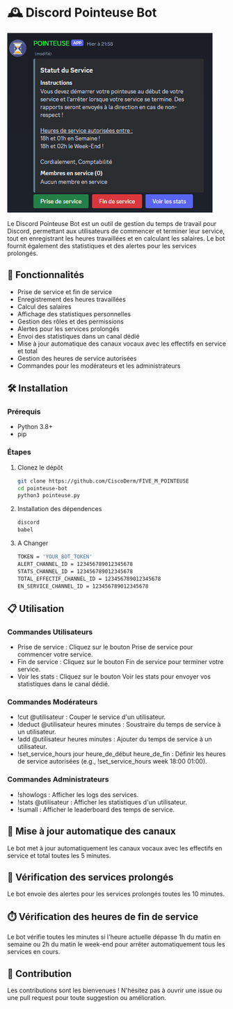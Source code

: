 # 🕰️ Discord Pointeuse Bot

</a>

![Logo](pointeuse.png)

Le Discord Pointeuse Bot est un outil de gestion du temps de travail pour Discord, permettant aux utilisateurs de commencer et terminer leur service, tout en enregistrant les heures travaillées et en calculant les salaires. Le bot fournit également des statistiques et des alertes pour les services prolongés.

## 🚀 Fonctionnalités

- Prise de service et fin de service
- Enregistrement des heures travaillées
- Calcul des salaires
- Affichage des statistiques personnelles
- Gestion des rôles et des permissions
- Alertes pour les services prolongés
- Envoi des statistiques dans un canal dédié
- Mise à jour automatique des canaux vocaux avec les effectifs en service et total
- Gestion des heures de service autorisées
- Commandes pour les modérateurs et les administrateurs

## 🛠️ Installation

### Prérequis

- Python 3.8+
- pip

### Étapes

1. Clonez le dépôt
   ```bash
   git clone https://github.com/CiscoDerm/FIVE_M_POINTEUSE
   cd pointeuse-bot
   python3 pointeuse.py

3. Installation des dépendences
   ```bash
   discord
   babel   

3. A Changer 
   ```bash
   TOKEN = 'YOUR_BOT_TOKEN'
   ALERT_CHANNEL_ID = 123456789012345678
   STATS_CHANNEL_ID = 123456789012345678
   TOTAL_EFFECTIF_CHANNEL_ID = 123456789012345678
   EN_SERVICE_CHANNEL_ID = 123456789012345678

## 📋 Utilisation

### Commandes Utilisateurs
- Prise de service : Cliquez sur le bouton Prise de service pour commencer votre service.
- Fin de service : Cliquez sur le bouton Fin de service pour terminer votre service.
- Voir les stats : Cliquez sur le bouton Voir les stats pour envoyer vos statistiques dans le canal dédié.

### Commandes Modérateurs
- !cut @utilisateur : Couper le service d'un utilisateur.
- !deduct @utilisateur heures minutes : Soustraire du temps de service à un utilisateur.
- !add @utilisateur heures minutes : Ajouter du temps de service à un utilisateur.
- !set_service_hours jour heure_de_début heure_de_fin : Définir les heures de service autorisées (e.g., !set_service_hours week 18:00 01:00).

### Commandes Administrateurs
- !showlogs : Afficher les logs des services.
- !stats @utilisateur : Afficher les statistiques d'un utilisateur.
- !sumall : Afficher le leaderboard des temps de service.

## 🔄 Mise à jour automatique des canaux
Le bot met à jour automatiquement les canaux vocaux avec les effectifs en service et total toutes les 5 minutes.

## 📅 Vérification des services prolongés
Le bot envoie des alertes pour les services prolongés toutes les 10 minutes.

## ⏱️ Vérification des heures de fin de service
Le bot vérifie toutes les minutes si l'heure actuelle dépasse 1h du matin en semaine ou 2h du matin le week-end pour arrêter automatiquement tous les services en cours.

## 🤝 Contribution
Les contributions sont les bienvenues ! N'hésitez pas à ouvrir une issue ou une pull request pour toute suggestion ou amélioration.
